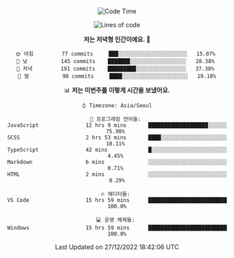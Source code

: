 <div align="center">

<br />

 <!--START_SECTION:waka-->
![Code Time](http://img.shields.io/badge/Code%20Time-218%20hrs%2037%20mins-blue)

![Lines of code](https://img.shields.io/badge/%EC%A0%80%EB%8A%94%20%EC%97%AC%ED%83%9C%EA%B9%8C%EC%A7%80%20-278%20Thousand%20%EC%A4%84%EC%9D%98%20%EC%BD%94%EB%93%9C%EB%A5%BC%20%EC%9E%91%EC%84%B1%ED%96%88%EC%96%B4%EC%9A%94.-blue)

**저는 저녁형 인간이에요. 🦉** 

```text
🌞 아침         77 commits     ███░░░░░░░░░░░░░░░░░░░░░░   15.07% 
🌆 낮　         145 commits    ███████░░░░░░░░░░░░░░░░░░   28.38% 
🌃 저녁         191 commits    █████████░░░░░░░░░░░░░░░░   37.38% 
🌙 밤　         98 commits     ████░░░░░░░░░░░░░░░░░░░░░   19.18%

```


📊 **저는 이번주를 이렇게 시간을 보냈어요.** 

```text
⌚︎ Timezone: Asia/Seoul

💬 프로그래밍 언어들: 
JavaScript               12 hrs 9 mins       ███████████████████░░░░░░   75.98% 
SCSS                     2 hrs 53 mins       ████░░░░░░░░░░░░░░░░░░░░░   18.11% 
TypeScript               42 mins             █░░░░░░░░░░░░░░░░░░░░░░░░   4.45% 
Markdown                 6 mins              ░░░░░░░░░░░░░░░░░░░░░░░░░   0.71% 
HTML                     2 mins              ░░░░░░░░░░░░░░░░░░░░░░░░░   0.29%

🔥 에디터들: 
VS Code                  15 hrs 59 mins      █████████████████████████   100.0%

💻 운영 체제들: 
Windows                  15 hrs 59 mins      █████████████████████████   100.0%

```


 Last Updated on 27/12/2022 18:42:06 UTC
<!--END_SECTION:waka-->

</div>
